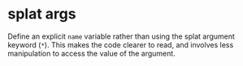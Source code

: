# splat args

Define an explicit `name` variable rather than using the splat argument keyword (`*`). This makes the code clearer to read, and involves less manipulation to access the value of the argument.
